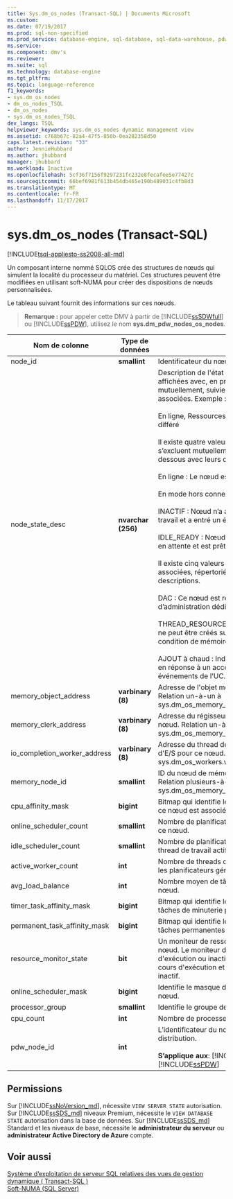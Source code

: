 ```yaml
---
title: Sys.dm_os_nodes (Transact-SQL) | Documents Microsoft
ms.custom: 
ms.date: 07/19/2017
ms.prod: sql-non-specified
ms.prod_service: database-engine, sql-database, sql-data-warehouse, pdw
ms.service: 
ms.component: dmv's
ms.reviewer: 
ms.suite: sql
ms.technology: database-engine
ms.tgt_pltfrm: 
ms.topic: language-reference
f1_keywords:
- sys.dm_os_nodes
- dm_os_nodes_TSQL
- dm_os_nodes
- sys.dm_os_nodes_TSQL
dev_langs: TSQL
helpviewer_keywords: sys.dm_os_nodes dynamic management view
ms.assetid: c768b67c-82a4-47f5-850b-0ea282358d50
caps.latest.revision: "33"
author: JennieHubbard
ms.author: jhubbard
manager: jhubbard
ms.workload: Inactive
ms.openlocfilehash: 5cf36f7156f9297231fc232e8fecafee5e77427c
ms.sourcegitcommit: 66bef6981f613b454db465e190b489031c4fb8d3
ms.translationtype: MT
ms.contentlocale: fr-FR
ms.lasthandoff: 11/17/2017
---
```

# <a name="sysdmosnodes-transact-sql"></a>sys.dm_os_nodes (Transact-SQL)
[!INCLUDE[tsql-appliesto-ss2008-all-md](../../includes/tsql-appliesto-ss2008-all-md.md)]

  Un composant interne nommé SQLOS crée des structures de nœuds qui simulent la localité du processeur du matériel. Ces structures peuvent être modifiées en utilisant soft-NUMA pour créer des dispositions de nœuds personnalisées.  
  
 Le tableau suivant fournit des informations sur ces nœuds.  
  
> **Remarque :** pour appeler cette DMV à partir de [!INCLUDE[ssSDWfull](../../includes/sssdwfull-md.md)] ou [!INCLUDE[ssPDW](../../includes/sspdw-md.md)], utilisez le nom **sys.dm_pdw_nodes_os_nodes**.  
  
|Nom de colonne|Type de données| Description|  
|-----------------|---------------|-----------------|  
|node_id|**smallint**|Identificateur du nœud.|  
|node_state_desc|**nvarchar (256)**|Description de l'état du nœud. Les valeurs sont affichées avec, en premier, les valeurs qui s'excluent mutuellement, suivies par les valeurs pouvant être associées. Exemple :<br /><br /> En ligne, Ressources de thread réduites, Préemptif différé<br /><br /> Il existe quatre valeurs node_state_desc qui s’excluent mutuellement. Ils sont répertoriés ci-dessous avec leurs descriptions.<br /><br /> En ligne : Le nœud est en ligne<br /><br /> En mode hors connexion : Nœud est hors connexion<br /><br /> INACTIF : Nœud n’a aucune demande en attente de travail et a entré un état inactif.<br /><br /> IDLE_READY : Nœud n’a pas de demandes de travail en attente et est prêt à entrer dans un état inactif.<br /><br /> Il existe cinq valeurs node_state_desc pouvant être associées, répertoriées ci-dessous, avec leurs descriptions.<br /><br /> DAC : Ce nœud est réservé à la connexion d’administration dédiée.<br /><br /> THREAD_RESOURCES_LOW : Aucun nouveau thread ne peut être créés sur ce nœud en raison d’une condition de mémoire insuffisante.<br /><br /> AJOUT à chaud : Indique les nœuds ont été ajoutés en réponse à un accès rapide Ajouter des événements de l’UC.|  
|memory_object_address|**varbinary (8)**|Adresse de l'objet mémoire associé à ce nœud. Relation un-à-un à sys.dm_os_memory_objects.memory_object_address.|  
|memory_clerk_address|**varbinary (8)**|Adresse du régisseur de mémoire associé à ce nœud. Relation un-à-un à sys.dm_os_memory_clerks.memory_clerk_address.|  
|io_completion_worker_address|**varbinary (8)**|Adresse du thread de travail assigné à l'achèvement d'E/S pour ce nœud. Relation un-à-un à sys.dm_os_workers.worker_address.|  
|memory_node_id|**smallint**|ID du nœud de mémoire auquel ce nœud appartient. Relation plusieurs-à-un à sys.dm_os_memory_nodes.memory_node_id.|  
|cpu_affinity_mask|**bigint**|Bitmap qui identifie les unités centrales auxquelles ce nœud est associé.|  
|online_scheduler_count|**smallint**|Nombre de planificateurs en ligne qui sont gérés par ce nœud.|  
|idle_scheduler_count|**smallint**|Nombre de planificateurs en ligne qui n'ont aucun thread de travail actif.|  
|active_worker_count|**int**|Nombre de threads de travail qui sont actifs sur tous les planificateurs gérés par ce nœud.|  
|avg_load_balance|**int**|Nombre moyen de tâches par planificateur sur ce nœud.|  
|timer_task_affinity_mask|**bigint**|Bitmap qui identifie les planificateurs auxquels des tâches de minuterie peuvent être assignées.|  
|permanent_task_affinity_mask|**bigint**|Bitmap qui identifie les planificateurs auxquels des tâches permanentes peuvent être assignées.|  
|resource_monitor_state|**bit**|Un moniteur de ressource est assigné à chaque nœud. Le moniteur de ressource peut être en cours d'exécution ou inactif. La valeur 1 indique qu'il est en cours d'exécution et la valeur 0 indique qu'il est inactif.|  
|online_scheduler_mask|**bigint**|Identifie le masque d'affinité de processus pour ce nœud.|  
|processor_group|**smallint**|Identifie le groupe de processeurs pour ce nœud.|  
|cpu_count |**int** |Nombre de processeurs disponibles pour ce nœud. |
|pdw_node_id|**int**|L’identificateur du nœud qui se trouve sur cette distribution.<br /><br /> **S’applique aux**: [!INCLUDE[ssSDWfull](../../includes/sssdwfull-md.md)],[!INCLUDE[ssPDW](../../includes/sspdw-md.md)]|  
  
## <a name="permissions"></a>Permissions  
Sur [!INCLUDE[ssNoVersion_md](../../includes/ssnoversion-md.md)], nécessite `VIEW SERVER STATE` autorisation.   
Sur [!INCLUDE[ssSDS_md](../../includes/sssds-md.md)] niveaux Premium, nécessite le `VIEW DATABASE STATE` autorisation dans la base de données. Sur [!INCLUDE[ssSDS_md](../../includes/sssds-md.md)] Standard et les niveaux de base, nécessite le **administrateur du serveur** ou **administrateur Active Directory de Azure** compte.  
  
## <a name="see-also"></a>Voir aussi  
  
 [Système d’exploitation de serveur SQL relatives des vues de gestion dynamique &#40; Transact-SQL &#41;](../../relational-databases/system-dynamic-management-views/sql-server-operating-system-related-dynamic-management-views-transact-sql.md)   
 [Soft-NUMA &#40;SQL Server&#41;](../../database-engine/configure-windows/soft-numa-sql-server.md)  
  
  


